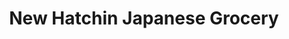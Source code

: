 ---
title: "New Hatchin Japanese Grocery"
url: /makati/new-hatchin-japanese-grocery/
shop: supermarket
---
